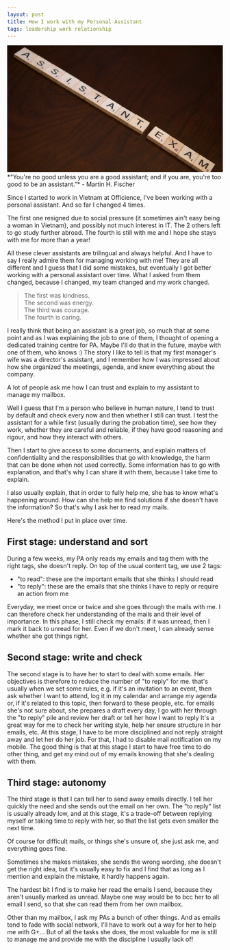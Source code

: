 ```yaml
---
layout: post 
title: How I work with my Personal Assistant
tags: leadership work relationship
---
```

<img src="/images/fulls/michaelhavens_assistant.jpg" class="fit image" title='Photo credit: Michael Havens 2015'>
*“You're no good unless you are a good assistant; and if you are, you're too good to be an assistant.”*
 - Martin H. Fischer

Since I started to work in Vietnam at Officience, I've been working with a personal assistant. And so far I changed 4 times.

The first one resigned due to social pressure (it sometimes ain't easy being a woman in Vietnam), and possibly not much interest in IT. The 2 others left to go study further abroad. The fourth is still with me and I hope she stays with me for more than a year!

All these clever assistants are trilingual and always helpful. And I have to say I really admire them for managing working with me! They are all different and I guess that I did some mistakes, but eventually I got better working with a personal assistant over time. What I asked from them changed, because I changed, my team changed and my work changed.

> The first was kindness.<br/>
 The second was energy.<br/>
 The third was courage.<br/>
 The fourth is caring.

I really think that being an assistant is a great job, so much that at some point and as I was explaining the job to one of them, I thought of opening a dedicated training centre for PA. Maybe I'll do that in the future, maybe with one of them, who knows :) The story I like to tell is that my first manager's wife was a director's assistant, and I remember how I was impressed about how she organized the meetings, agenda, and knew everything about the company.

A lot of people ask me how I can trust and explain to my assistant to manage my mailbox.

Well I guess that I'm a person who believe in human nature, I tend to trust by default and check every now and then whether I still can trust. I test the assistant for a while first (usually during the probation time), see how they work, whether they are careful and reliable, if they have good reasoning and rigour, and how they interact with others.

Then I start to give access to some documents, and explain matters of confidentiality and the responsibilities that go with knowledge, the harm that can be done when not used correctly. Some information has to go with explanation, and that's why I can share it with them, because I take time to explain.

I also usually explain, that in order to fully help me, she has to know what's happening around. How can she help me find solutions if she doesn't have the information? So that's why I ask her to read my mails.

Here's the method I put in place over time.

## First stage: understand and sort

During a few weeks, my PA only reads my emails and tag them with the right tags, she doesn't reply.
On top of the usual content tag, we use 2 tags:

+ "to read": these are the important emails that she thinks I should read
+ "to reply": these are the emails that she thinks I have to reply or require an action from me

Everyday, we meet once or twice and she goes through the mails with me. I can therefore check her understanding of the mails and their level of importance.
In this phase, I still check my emails: if it was unread, then I mark it back to unread for her.
Even if we don't meet, I can already sense whether she got things right.

## Second stage: write and check

The second stage is to have her to start to deal with some emails. Her objectives is therefore to reduce the number of "to reply" for me.
that's usually when we set some rules, e.g. if it's an invitation to an event, then ask whether I want to attend, log it in my calendar and arrange my agenda or, if it's related to this topic, then forward to these people, etc.
for emails she's not sure about, she prepares a draft
every day, I go with her through the "to reply" pile and review her draft or tell her how I want to reply
It's a great way for me to check her writing style, help her ensure structure in her emails, etc.
At this stage, I have to be more disciplined and not reply straight away and let her do her job. For that, I had to disable mail notification on my mobile. The good thing is that at this stage I start to have free time to do other thing, and get my mind out of my emails knowing that she's dealing with them.

## Third stage: autonomy

The third stage is that I can tell her to send away emails directly. I tell her quickly the need and she sends out the email on her own.
The "to reply" list is usually already low, and at this stage, it's a trade-off between replying myself or taking time to reply with her, so that the list gets even smaller the next time.

Of course for difficult mails, or things she's unsure of, she just ask me, and everything goes fine.

Sometimes she makes mistakes, she sends the wrong wording, she doesn't get the right idea, but it's usually easy to fix and I find that as long as I mention and explain the mistake, it hardly happens again.

The hardest bit I find is to make her read the emails I send, because they aren't usually marked as unread. Maybe one way would be to bcc her to all email I send, so that she can read them from her own mailbox.

Other than my mailbox, I ask my PAs a bunch of other things. And as emails tend to fade with social network, I'll have to work out a way for her to help me with G+... But of all the tasks she does, the most valuable for me is still to manage me and provide me with the discipline I usually lack of!
